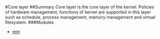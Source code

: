 #Core layer
##Summary
Core layer is the core layer of the kernel. Policies of hardware management, functions of kernel are supported in this layer such as schedule, process management, memory management and virtual filesystem.
###Modules
* <a href="./mm/mm.md" >mm</a>